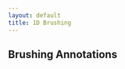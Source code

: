 ```yaml
---
layout: default
title: 1D Brushing
---
```


<div>
    <style>
        .axis path, line{
            fill: none;
            stroke: #222;
            shape-rendering: crispEdges;
        }

        .axis text {
            font-size: 11px;
        }

        .area {
            fill: #ddd;
            stroke: #aaa;
            stroke-width: 1;
        }

    </style>
</div>

<h1 class="section-title">{{page.title}}</h1>

<h2 class="section-subtitle">Creating the Chart</h2>

<!-- Chart Container -->
<div id="chart01" class="chart-example"></div>

<script>
    function areaChart1() {

        // Chart Attributes
        var width = 700,
            height = 300,
            margin = {top: 20, right: 20, bottom: 20, left: 50};

        // Time format
        var timeFormat = '%d-%b-%y';

        // Chart Creation
        function chart(selection) {
            selection.each(function(data) {

                // Select the container element and create the svg selection
                var div = d3.select(this),
                    svg = div.selectAll('svg').data([data]);

                // Initialize the svg element
                svg.enter().append('svg')
                    .call(svgInit);

                // Initialize the svg element
                svg
                    .attr('width', width)
                    .attr('height', height);

                // Configure the time parser
                var parseDate = d3.time.format(timeFormat).parse;

                // Parse the data
                data.forEach(function(d) {
                    d.date = parseDate(d.date);
                    d.close = +d.close;
                });

                // Create the scales and axis
                var xScale = d3.time.scale()
                    .domain(d3.extent(data, function(d) { return d.date; }))
                    .range([0, width - margin.left - margin.right]);

                // Create the x axis
                var xAxis = d3.svg.axis()
                    .scale(xScale)
                    .orient('bottom');

                // Invoke the xAxis function on the corresponding group
                svg.select('g.xaxis').call(xAxis);

                // Y Axis and Scale
                var yScale = d3.scale.linear()
                    .domain([0, d3.max(data, function(d) { return d.close; })])
                    .range([height - margin.top - margin.bottom, 0]);

                var yAxis = d3.svg.axis()
                    .scale(yScale)
                    .orient('left');

                // Invoke the yAxis function of the y axis
                svg.select('g.yaxis').call(yAxis);

                // Chart Content

                // Create and configure the area generator
                var area = d3.svg.area()
                    .x(function(d) { return xScale(d.date); })
                    .y0(height - margin.top - margin.bottom)
                    .y1(function(d) { return yScale(d.close); });

                // Create the area path
                svg.select('g.chart').append("path")
                    .datum(data)
                    .attr("class", "area")
                    .attr("d", area);
            });
        }

        // Chart Initialization
        var svgInit = function(selection) {
            selection.each(function(data) {

                // Select the svg element
                var svg = d3.select(this);

                svg.append('g')
                    .attr('class', 'chart')
                    .attr('transform', function() {
                        var dx = margin.left,
                            dy = margin.top;
                        return 'translate(' + [dx, dy] + ')';
                    });

                // Create and transform the x axis group
                svg.append('g')
                    .attr('class', 'xaxis axis')
                    .attr('transform', function() {
                        var dx = margin.left,
                            dy = height - margin.top;
                        return 'translate(' + [dx, dy] + ')';
                    });

                // Create and transform the y axis group
                svg.append('g')
                    .attr('class', 'yaxis axis')
                    .attr('transform', function() {
                        var dx = margin.left,
                            dy = margin.top;

                        return 'translate(' + [dx, dy] + ')';
                    });
            });
        };

        // Accessors Methods

        // Width Accessor
        chart.width = function(w) {
            if (!arguments.length) { return width; }
            width = w;
            return chart;
        };

        // Height Accessor
        chart.height = function(h) {
            if (!arguments.length) { return height; }
            height = h;
            return chart;
        };

        // Margin Accessor
        chart.margin = function(m) {
            if (!arguments.length) { return margin; }
            margin = m;
            return chart;
        };

        // Time Format Accessor
        chart.timeFormat = function(fmt) {
            if (!arguments.length) { return timeFormat; }
            timeFormat = fmt;
            return chart;
        };

        return chart;
    }
</script>

<script>
    // Load the TSV Stock Data
    d3.tsv('/chapter05/aapl.tsv', function(error, data) {

        // Handle errors getting or parsing the data
        if (error) {
            console.error(error);
            throw error;
        }

        // Create and configure the area chart
        var chart = areaChart1();

        // Bind the chart to the container div
        d3.select('div#chart01')
            .datum(data)
            .call(chart);
    });
</script>


<h2 class="section-subtitle">Brushing</h2>

<div>
    <style>
        .brush rect {
            fill: #bbb;
            stroke: #bbb;
            stroke-width: 0.5;
            stroke-opacity: 0.4;
            fill-opacity: 0.05;
        }
    </style>
</div>


<div id="chart02" class="chart-example"></div>

<script>
    function areaChart2() {

        // Chart Attributes
        var width = 700,
            height = 300,
            margin = {top: 20, right: 20, bottom: 20, left: 50};

        // Time format
        var timeFormat = '%d-%b-%y';

        // Chart Creation
        function chart(selection) {
            selection.each(function(data) {

                // Select the container element and create the svg selection
                var div = d3.select(this),
                    svg = div.selectAll('svg').data([data]);

                // Initialize the svg element
                svg.enter().append('svg')
                    .call(svgInit);

                // Initialize the svg element
                svg
                    .attr('width', width)
                    .attr('height', height);

                // Configure the time parser
                var parseDate = d3.time.format(timeFormat).parse;

                // Parse the data
                data.forEach(function(d) {
                    d.date = parseDate(d.date);
                    d.close = +d.close;
                });

                // Create the scales and axis
                var xScale = d3.time.scale()
                    .domain(d3.extent(data, function(d) { return d.date; }))
                    .range([0, width - margin.left - margin.right]);

                // Create the x axis
                var xAxis = d3.svg.axis()
                    .scale(xScale)
                    .orient('bottom');

                // Invoke the xAxis function on the corresponding group
                svg.select('g.xaxis').call(xAxis);

                // Y Axis and Scale
                var yScale = d3.scale.linear()
                    .domain([0, d3.max(data, function(d) { return d.close; })])
                    .range([height - margin.top - margin.bottom, 0]);

                var yAxis = d3.svg.axis()
                    .scale(yScale)
                    .orient('left');

                // Invoke the yAxis function of the y axis
                svg.select('g.yaxis').call(yAxis);

                // Chart Content

                // Create and configure the area generator
                var area = d3.svg.area()
                    .x(function(d) { return xScale(d.date); })
                    .y0(height - margin.top - margin.bottom)
                    .y1(function(d) { return yScale(d.close); });

                // Create the area path
                svg.select('g.chart').append("path")
                    .datum(data)
                    .attr("class", "area")
                    .attr("d", area);

                // Brushing
                // --------

                function brushListener() {
                    var brushExtent = d3.event.target.extent();
                    console.log(brushExtent);
                }

                var brush = d3.svg.brush()
                    .x(xScale)
                    .on('brush', brushListener);

                var gBrush = svg.select('g.brush')
                    .call(brush);

                // Change the height of the brushing rectangle
                gBrush.selectAll('rect')
                    .attr('height', height - margin.top - margin.bottom);


            });
        }

        // Chart Initialization
        var svgInit = function(selection) {
            selection.each(function(data) {

                // Select the svg element
                var svg = d3.select(this);

                svg.append('g')
                    .attr('class', 'chart')
                    .attr('transform', function() {
                        var dx = margin.left,
                            dy = margin.top;
                        return 'translate(' + [dx, dy] + ')';
                    });

                // Create and transform the x axis group
                svg.append('g')
                    .attr('class', 'xaxis axis')
                    .attr('transform', function() {
                        var dx = margin.left,
                            dy = height - margin.top;
                        return 'translate(' + [dx, dy] + ')';
                    });

                // Create and transform the y axis group
                svg.append('g')
                    .attr('class', 'yaxis axis')
                    .attr('transform', function() {
                        var dx = margin.left,
                            dy = margin.top;
                        return 'translate(' + [dx, dy] + ')';
                    });

                // Create and translate the brush container group
                var gBrush = svg.append('g')
                    .attr('class', 'brush')
                    .attr('transform', function() {
                        var dx = margin.left,
                            dy = margin.top;
                        return 'translate(' + [dx, dy] + ')';
                    });
            });
        };

        // Accessors Methods

        // Width Accessor
        chart.width = function(w) {
            if (!arguments.length) { return width; }
            width = w;
            return chart;
        };

        // Height Accessor
        chart.height = function(h) {
            if (!arguments.length) { return height; }
            height = h;
            return chart;
        };

        // Margin Accessor
        chart.margin = function(m) {
            if (!arguments.length) { return margin; }
            margin = m;
            return chart;
        };

        // Time Format Accessor
        chart.timeFormat = function(fmt) {
            if (!arguments.length) { return timeFormat; }
            timeFormat = fmt;
            return chart;
        };

        return chart;
    }
</script>

<script>
    // Load the TSV Stock Data
    d3.tsv('/chapter05/aapl.tsv', function(error, data) {

        // Handle errors getting or parsing the data
        if (error) {
            console.error(error);
            throw error;
        }

        // Create and configure the area chart
        var chart = areaChart2();

        // Bind the chart to the container div
        d3.select('div#chart02')
            .datum(data)
            .call(chart);
    });
</script>


<h2 class="section-subtitle">Brushing Annotations</h2>

<div id="chart04" class="chart-example"></div>

<script>
    function areaChart() {

        // Chart Attributes
        var width = 700,
            height = 300,
            margin = {top: 20, right: 20, bottom: 20, left: 50};

        // Time format
        var timeFormat = '%d-%b-%y';

        // Chart Creation
        function chart(selection) {
            selection.each(function(data) {

                // Select the container element and create the svg selection
                var div = d3.select(this),
                    svg = div.selectAll('svg').data([data]);

                // Initialize the svg element
                svg.enter().append('svg')
                    .call(svgInit);

                // Initialize the svg element
                svg
                    .attr('width', width)
                    .attr('height', height);

                // Configure the time parser
                var parseDate = d3.time.format(timeFormat).parse;

                // Parse the data
                data.forEach(function(d) {
                    d.date = parseDate(d.date);
                    d.close = +d.close;
                });

                // Create the scales and axis
                var xScale = d3.time.scale()
                    .domain(d3.extent(data, function(d) { return d.date; }))
                    .range([0, width - margin.left - margin.right]);

                // Create the x axis
                var xAxis = d3.svg.axis()
                    .scale(xScale)
                    .orient('bottom');

                // Invoke the xAxis function on the corresponding group
                svg.select('g.xaxis').call(xAxis);

                // Y Axis and Scale
                var yScale = d3.scale.linear()
                    .domain([0, d3.max(data, function(d) { return d.close; })])
                    .range([height - margin.top - margin.bottom, 0]);

                var yAxis = d3.svg.axis()
                    .scale(yScale)
                    .orient('left');

                // Invoke the yAxis function of the y axis
                svg.select('g.yaxis').call(yAxis);

                // Chart Content

                // Create and configure the area generator
                var area = d3.svg.area()
                    .x(function(d) { return xScale(d.date); })
                    .y0(height - margin.top - margin.bottom)
                    .y1(function(d) { return yScale(d.close); });

                // Create the area path
                svg.select('g.chart').append("path")
                    .datum(data)
                    .attr("class", "area")
                    .attr("d", area);

                // Brush Listener function
                function brushListener() {
                    var s = d3.event.target.extent();

                    // Filter the items within the brush extent
                    var items = data.filter(function(d) {
                            return (s[0] <= d.date) && (d.date <= s[1]);
                        });

                    var dateA = s[0],
                        dateB = s[1],
                        priceA = 0,
                        priceB = 0,
                        dPrice = 0,
                        priceData = [];

                    // Compute the percentual variation of the period
                    if (items.length > 2) {

                        // Get the prices at the beginning and end of the period
                        priceB = items[0].close;
                        priceA = Math.max(items[items.length - 1].close, 1e-8);

                        // Price data
                        priceData = [
                            {date: dateA, price: priceA},
                            {date: dateB, price: priceB}
                        ];

                        // Compute the relative price variation
                        dPrice = 100 * (priceB - priceA) / priceA;

                        // Translate the price marker groups
                        var marker = gBrush.selectAll('g.price-marker')
                            .data(priceData)
                                .attr('transform', function(d) {
                                    var dx = xScale(dateA),
                                        dy = yScale(d.price);
                                    return 'translate(' + [dx, dy] + ')';
                                });

                        // Update the price labels
                        marker.select('text').text(function(d) {
                            return d.date.toLocaleDateString() + ' $' + d.price;
                        });

                        // Update the price line length
                        marker.select('line')
                            .attr('x2', function(d, i) {
                                return (xScale(dateB) - xScale(dateA));
                            });

                        // Update the variation label position and content
                        gBrush.select('text.variation')
                            .attr('x', xScale(dateB) + 4)
                            .attr('y', yScale((priceA + priceB) / 2))
                            .text(dPrice.toFixed(2) + ' %')
                            .attr('stroke', function() {
                                return dPrice > 0 ? '#204a87' : '#a40000';
                            });
                    }
                }


                // Configure the brush control
                var brush = d3.svg.brush()
                    .x(xScale)
                    .on('brush', brushListener);

                var gBrush = svg.select('g.brush').call(brush);

                // Change the height of the brushing rectangle
                gBrush.selectAll('rect')
                    .attr('height', height - margin.top - margin.bottom);


            });
        }

        // Chart Initialization
        var svgInit = function(selection) {
            selection.each(function(data) {

                // Select the svg element
                var svg = d3.select(this);

                svg.append('g')
                    .attr('class', 'chart')
                    .attr('transform', function() {
                        var dx = margin.left,
                            dy = margin.top;
                        return 'translate(' + [dx, dy] + ')';
                    });

                // Create and transform the x axis group
                svg.append('g')
                    .attr('class', 'xaxis axis')
                    .attr('transform', function() {
                        var dx = margin.left,
                            dy = height - margin.top;
                        return 'translate(' + [dx, dy] + ')';
                    });

                // Create and transform the y axis group
                svg.append('g')
                    .attr('class', 'yaxis axis')
                    .attr('transform', function() {
                        var dx = margin.left,
                            dy = margin.top;
                        return 'translate(' + [dx, dy] + ')';
                    });

                // Create and translate the brush container group
                var gBrush = svg.append('g')
                    .attr('class', 'brush')
                    .attr('transform', function() {
                        var dx = margin.left,
                            dy = margin.top;
                        return 'translate(' + [dx, dy] + ')';
                    });

                var gMarker = gBrush.selectAll('g.price-marker')
                    .data([0, 0])
                    .enter()
                    .append('g')
                    .attr('class', 'price-marker');

                gMarker.append('text')
                    .attr('x', -2)
                    .attr('text-anchor', 'end')
                    .attr('font-size', 11);

                gMarker.append('line')
                    .attr('stroke-dasharray', '5,5');

                gBrush.append('text')
                    .attr('class', 'variation')
                    .attr('font-size', 11);
            });
        };

        // Accessors Methods

        // Width Accessor
        chart.width = function(w) {
            if (!arguments.length) { return width; }
            width = w;
            return chart;
        };

        // Height Accessor
        chart.height = function(h) {
            if (!arguments.length) { return height; }
            height = h;
            return chart;
        };

        // Margin Accessor
        chart.margin = function(m) {
            if (!arguments.length) { return margin; }
            margin = m;
            return chart;
        };

        // Time Format Accessor
        chart.timeFormat = function(fmt) {
            if (!arguments.length) { return timeFormat; }
            timeFormat = fmt;
            return chart;
        };

        return chart;
    }
</script>

<script>
    // Load the TSV Stock Data
    d3.tsv('/chapter05/aapl.tsv', function(error, data) {

        // Handle errors getting or parsing the data
        if (error) { console.error(error); }

        // Create and configure the area chart
        var chart = areaChart();

        // Bind the chart to the container div
        d3.select('div#chart04')
            .datum(data)
            .call(chart);
    });
</script>

